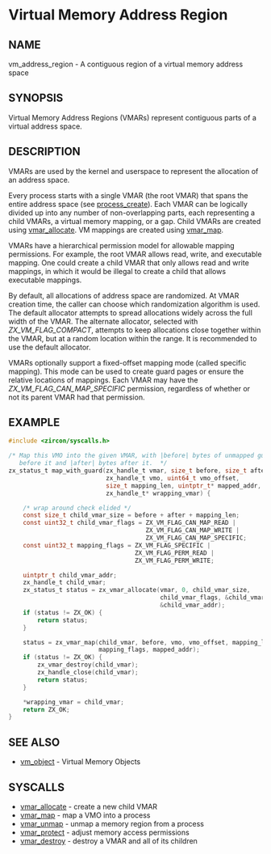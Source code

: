 # Virtual Memory Address Region

## NAME

vm_address_region - A contiguous region of a virtual memory address space

## SYNOPSIS

Virtual Memory Address Regions (VMARs) represent contiguous parts of a virtual
address space.

## DESCRIPTION

VMARs are used by the kernel and userspace to represent the allocation of an
address space.

Every process starts with a single VMAR (the root VMAR) that spans the entire
address space (see [process_create](../syscalls/process_create.md)).  Each VMAR
can be logically divided up into any number of non-overlapping parts, each
representing a child VMARs, a virtual memory mapping, or a gap.  Child VMARs
are created using [vmar_allocate](../syscalls/vmar_allocate.md).  VM mappings
are created using [vmar_map](../syscalls/vmar_map.md).

VMARs have a hierarchical permission model for allowable mapping permissions.
For example, the root VMAR allows read, write, and executable mapping.  One
could create a child VMAR that only allows read and write mappings, in which
it would be illegal to create a child that allows executable mappings.

By default, all allocations of address space are randomized.  At VMAR
creation time, the caller can choose which randomization algorithm is used.
The default allocator attempts to spread allocations widely across the full
width of the VMAR.  The alternate allocator, selected with
*ZX_VM_FLAG_COMPACT*, attempts to keep allocations close together within the
VMAR, but at a random location within the range.  It is recommended to use
the default allocator.

VMARs optionally support a fixed-offset mapping mode (called specific mapping).
This mode can be used to create guard pages or ensure the relative locations of
mappings.  Each VMAR may have the *ZX_VM_FLAG_CAN_MAP_SPECIFIC* permission,
regardless of whether or not its parent VMAR had that permission.

## EXAMPLE

```c
#include <zircon/syscalls.h>

/* Map this VMO into the given VMAR, with |before| bytes of unmapped guard space
   before it and |after| bytes after it.  */
zx_status_t map_with_guard(zx_handle_t vmar, size_t before, size_t after,
                           zx_handle_t vmo, uint64_t vmo_offset,
                           size_t mapping_len, uintptr_t* mapped_addr,
                           zx_handle_t* wrapping_vmar) {

    /* wrap around check elided */
    const size_t child_vmar_size = before + after + mapping_len;
    const uint32_t child_vmar_flags = ZX_VM_FLAG_CAN_MAP_READ |
                                      ZX_VM_FLAG_CAN_MAP_WRITE |
                                      ZX_VM_FLAG_CAN_MAP_SPECIFIC;
    const uint32_t mapping_flags = ZX_VM_FLAG_SPECIFIC |
                                   ZX_VM_FLAG_PERM_READ |
                                   ZX_VM_FLAG_PERM_WRITE;

    uintptr_t child_vmar_addr;
    zx_handle_t child_vmar;
    zx_status_t status = zx_vmar_allocate(vmar, 0, child_vmar_size,
                                          child_vmar_flags, &child_vmar,
                                          &child_vmar_addr);
    if (status != ZX_OK) {
        return status;
    }

    status = zx_vmar_map(child_vmar, before, vmo, vmo_offset, mapping_len,
                         mapping_flags, mapped_addr);
    if (status != ZX_OK) {
        zx_vmar_destroy(child_vmar);
        zx_handle_close(child_vmar);
        return status;
    }

    *wrapping_vmar = child_vmar;
    return ZX_OK;
}
```

## SEE ALSO

+ [vm_object](vm_object.md) - Virtual Memory Objects

## SYSCALLS

+ [vmar_allocate](../syscalls/vmar_allocate.md) - create a new child VMAR
+ [vmar_map](../syscalls/vmar_map.md) - map a VMO into a process
+ [vmar_unmap](../syscalls/vmar_unmap.md) - unmap a memory region from a process
+ [vmar_protect](../syscalls/vmar_protect.md) - adjust memory access permissions
+ [vmar_destroy](../syscalls/vmar_destroy.md) - destroy a VMAR and all of its children
